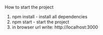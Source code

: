 How to start the project

1. npm install - install all dependencies
2. npm start - start the project
3. in browser url write: http://localhost:3000